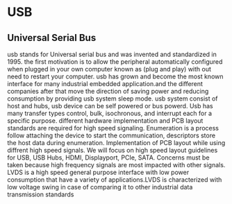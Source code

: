 # USB

## Universal Serial Bus
usb stands for Universal serial bus and was invented and standardized in 1995. the first
motivation is to allow the peripheral automatically configured when plugged in your own
computer known as (plug and play) with out need to restart your computer.
usb has grown and become the most known interface for many industrial embedded
application.and the different companies after that move the direction of saving power and
reducing consumption by providing usb system sleep mode.
usb system consist of host and hubs, usb device can be self powered or bus powerd.
Usb has many transfer types control, bulk, isochronous, and interrupt each for a specific
purpose. different hardware implementation and PCB layout standards are required for
high speed signaling. Enumeration is a process follow attaching the device to start the
communication, descriptors store the host data during enumeration.
Implementation of PCB layout while using diffrent high speed signals. We will focus
on high speed layout guidelines for USB, USB Hubs, HDMI, Displayport, PCIe, SATA.
Concerns must be taken because high frequency signals are most impacted with other
signals.
LVDS is a high speed general purpose interface with low power consumption that have
a variety of applications.LVDS is characterized with low voltage swing in case of comparing
it to other industrial data transmission standards
